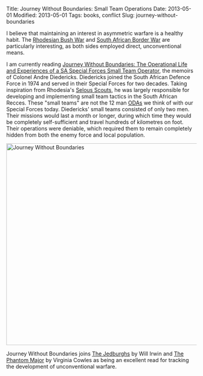 Title: Journey Without Boundaries: Small Team Operations
Date: 2013-05-01
Modified: 2013-05-01
Tags: books, conflict
Slug: journey-without-boundaries

I believe that maintaining an interest in asymmetric warfare is a healthy habit. The [Rhodesian Bush War](https://en.wikipedia.org/wiki/Rhodesian_Bush_War) and [South African Border War](https://en.wikipedia.org/wiki/South_African_Border_War) are particularly interesting, as both sides employed direct, unconventional means.

I am currently reading [Journey Without Boundaries: The Operational Life and Experiences of a SA Special Forces Small Team Operator](http://www.lulu.com/shop/mm-diedericks/journey-without-boundaries-(pb)/paperback/product-1778022.html), the memoirs of Colonel Andre Diedericks. Diedericks joined the South African Defence Force in 1974 and served in their Special Forces for two decades. Taking inspiration from Rhodesia's [Selous Scouts](https://en.wikipedia.org/wiki/Selous_Scouts), he was largely responsible for developing and implementing small team tactics in the South African Recces. These "small teams" are not the 12 man [ODAs](https://en.wikipedia.org/wiki/Special_Forces_(United_States_Army)#Basic_Element_.E2.80.93_SF_Operational_Detachment-A_.28SFODA.29_composition) we think of with our Special Forces today. Diedericks' small teams consisted of only two men. Their missions would last a month or longer, during which time they would be completely self-sufficient and travel hundreds of kilometres on foot. Their operations were deniable, which required them to remain completely hidden from both the enemy force and local population.

<a href="http://www.flickr.com/photos/pigmonkey/8699863265/" title="Journey Without Boundaries by Pig Monkey, on Flickr"><img src="https://farm9.staticflickr.com/8547/8699863265_8447e805c5_c.jpg" width="800" height="534" alt="Journey Without Boundaries"></a>

Journey Without Boundaries joins [The Jedburghs](http://www.amazon.com/dp/B000MKYKV8/) by Will Irwin and [The Phantom Major](http://www.amazon.com/dp/1848843860) by Virginia Cowles as being an excellent read for tracking the development of unconventional warfare.
